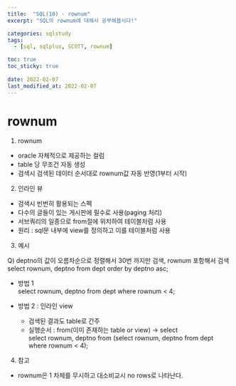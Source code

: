 ```yaml
---
title:  "SQL(10) - rownum"
excerpt: "SQL의 rownum에 대해서 공부해봅시다!"

categories: sqlstudy
tags:
  - [sql, sqlplus, SCOTT, rownum]

toc: true
toc_sticky: true
 
date: 2022-02-07
last_modified_at: 2022-02-07
---
```


# rownum
  
1. rownum  
  
- oracle 자체적으로 제공하는 컬럼  
- table 당 무조건 자동 생성  
- 검색시 검색된 데이터 순서대로 rownum값 자동 반영(1부터 시작)  
  
2. 인라인 뷰  
- 검색시 빈번히 활용되는 스펙  
- 다수의 글들이 있는 게시판에 필수로 사용(paging 처리)  
- 서브쿼리의 일종으로 from절에 위치하여 테이블처럼 사용  
- 원리 : sql문 내부에 view를 정의하고 이를 테이블처럼 사용  
  
3. 예시  
  
Q) deptno의 값이 오름차순으로 정렬해서 30번 까지만 검색, rownum 포함해서 검색  
select rownum, deptno from dept order by deptno asc;  
  
- 방법 1  
select rownum, deptno from dept where rownum < 4;  
  
- 방법 2 : 인라인 view  
	- 검색된 결과도 table로 간주  
	- 실행순서 : from(이미 존재하는 table or view) -> select  
select rownum, deptno from (select rownum, deptno from dept where rownum < 4);  
  
4. 참고  
    
- rownum은 1 차체를 무시하고 대소비교시 no rows로 나타난다.   
